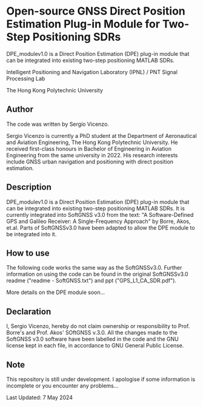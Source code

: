 # Open-source GNSS Direct Position Estimation Plug-in Module for Two-Step Positioning SDRs
DPE_modulev1.0 is a Direct Position Estimation (DPE) plug-in module that can be integrated into existing two-step positioning MATLAB SDRs.

Intelligent Positioning and Navigation Laboratory (IPNL) / PNT Signal Processing Lab

The Hong Kong Polytechnic University

## Author

The code was written by Sergio Vicenzo.

Sergio Vicenzo is currently a PhD student at the Department of Aeronautical and Aviation Engineering, The Hong Kong Polytechnic University. He received first-class honours in Bachelor of Engineering in Aviation Engineering from the same university in 2022. His research interests include GNSS urban navigation and positioning with direct position estimation.

## Description
DPE_modulev1.0 is a Direct Position Estimation (DPE) plug-in module that can be integrated into existing two-step positioning MATLAB SDRs. 
It is currently integrated into SoftGNSS v3.0 from the text: "A Software-Defined GPS and Galileo Receiver: A Single-Frequency Approach" by Borre, Akos, et.al.
Parts of SoftGNSSv3.0 have been adapted to allow the DPE module to be integrated into it. 

## How to use
The following code works the same way as the SoftGNSSv3.0. Further information on using the code can be found in the original SoftGNSSv3.0 readme ("readme - SoftGNSS.txt") and ppt ("GPS_L1_CA_SDR.pdf").

More details on the DPE module soon...

## Declaration
I, Sergio Vicenzo, hereby do not claim ownership or responsibility to Prof. Borre's and Prof. Akos' SOftGNSS v.3.0. All the changes made to the SoftGNSS v3.0 software have been labelled in the code and the GNU license kept in each file, in accordance to GNU General Public License.

## Note
This repository is still under development. I apologise if some information is incomplete or you encounter any problems...

Last Updated: 7 May 2024

	   
